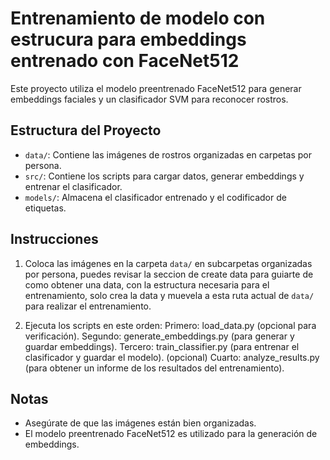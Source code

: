 # Entrenamiento de modelo con estrucura para embeddings entrenado con FaceNet512
 
Este proyecto utiliza el modelo preentrenado FaceNet512 para generar embeddings faciales y un clasificador SVM para reconocer rostros.

## Estructura del Proyecto
- `data/`: Contiene las imágenes de rostros organizadas en carpetas por persona.
- `src/`: Contiene los scripts para cargar datos, generar embeddings y entrenar el clasificador.
- `models/`: Almacena el clasificador entrenado y el codificador de etiquetas.

## Instrucciones

1. Coloca las imágenes en la carpeta `data/` en subcarpetas organizadas por persona, puedes revisar la seccion de   create data para guiarte de como obtener una data, con la estructura necesaria para el entrenamiento, solo crea la data y muevela a esta ruta actual de  `data/` para realizar el entrenamiento.

2. Ejecuta los scripts en este orden:
Primero: load_data.py (opcional para verificación).
Segundo: generate_embeddings.py (para generar y guardar embeddings).
Tercero: train_classifier.py (para entrenar el clasificador y guardar el modelo).
(opcional) Cuarto: analyze_results.py (para obtener un informe de los resultados del entrenamiento).

## Notas
- Asegúrate de que las imágenes están bien organizadas.
- El modelo preentrenado FaceNet512 es utilizado para la generación de embeddings.

